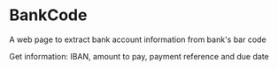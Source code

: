 # BankCode
A web page to extract bank account information from bank's bar code

Get information: IBAN, amount to pay, payment reference and due date
